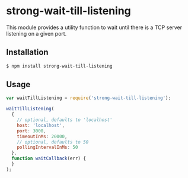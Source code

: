 # strong-wait-till-listening

This module provides a utility function to wait until there is a TCP server 
listening on a given port.

## Installation

```sh
$ npm install strong-wait-till-listening
```

## Usage

```js
var waitTillListening = require('strong-wait-till-listening');

waitTillListening(
  {
    // optional, defaults to 'localhost'
    host: 'localhost',
    port: 3000,
    timeoutInMs: 20000,
    // optional, defaults to 50
    pollingIntervalInMs: 50
  },
  function waitCallback(err) {
  }
);
```
